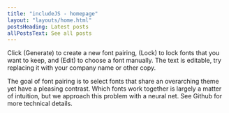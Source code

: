 ```yaml
---
title: "includeJS - homepage"
layout: "layouts/home.html"
postsHeading: Latest posts
allPostsText: See all posts
---
```


Click (Generate) to create a new font pairing, (Lock) to lock fonts that you want to keep, and (Edit) to choose a font manually. The text is editable, try replacing it with your company name or other copy.

The goal of font pairing is to select fonts that share an overarching theme yet have a pleasing contrast. Which fonts work together is largely a matter of intuition, but we approach this problem with a neural net. See Github for more technical details.
